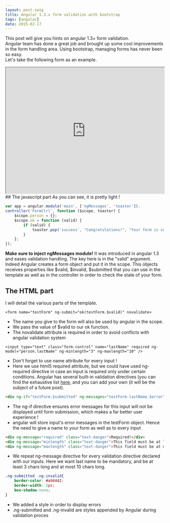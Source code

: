 ```yaml
---
layout: post.swig
title: Angular 1.3.x form validation with bootstrap
tags: [angular]
date: 2015-02-17
---
```


This post will give you hints on angular 1.3+ form validation.  
Angular team has done a great job and brought up some cool improvements in the form handling area. Using bootstrap, managing forms has never been so easy.  
Let's take the following form as an example.

<iframe width="100%" height="400px" src="http://embed.plnkr.co/RCbd4dlEOn6yJLr7JLtB" ></iframe>
## The javascript part
As you can see, it is pretty light !

``` javascript
var app = angular.module('main', ['ngMessages', 'toaster']).
controller('FormCtrl', function ($scope, toaster) {
    $scope.person = {};
    $scope.ok = function (valid) {
        if (valid) {
            toaster.pop('success', "Congratulations!", "Your form is successfully submitted !");
        }
    };
});
```

**Make sure to inject ngMessages module!** It was introduced in angular 1.3 and eases validation handling.
The key here is in the "valid" argument. Indeed Angular creates a form object and put it in the scope. This objects receives properties like $valid, $invalid, $submitted that you can use in the template as well as in the controller in order to check the state of your form.  
## The HTML part

I will detail the various parts of the template.

``` markup
<form name="testForm" ng-submit="ok(testForm.$valid)" novalidate>
```

* The name you give to the form will also be used by angular in the scope.  
* We pass the value of $valid to our ok function.  
* The novalidate attribute is required in order to avoid conflicts with angular validation system

``` markup
<input type="text" class="form-control" name="lastName" required ng-model="person.lastName" ng-minlength="3" ng-maxlength="10" />
```

* Don't forget to use name attribute for every input !
* Here we use html5 required attribute, but we could have used ng-required directive in case an input is required only under certain conditions. Angular has several built-in validation directives (you can find the exhaustive list [here](https://code.angularjs.org/1.3.10/docs/api/ng/directive/input), and you can add your own (it will be the subject of a future post).

``` html
<div ng-if="testForm.$submitted" ng-messages="testForm.lastName.$error">
```

* The ng-if directive ensures error messages for this input will not be displayed until form submission, which makes a far better user experience !
* angular will store input's error messages in the testForm object. Hence the need to give a name to your form as well as to every input

``` html
<div ng-message="required" class="text-danger">Required!</div>
<div ng-message="minlength" class="text-danger">This field must be at least 3 chars long!</div>
<div ng-message="maxlength" class="text-danger">This field must be at most 10 chars long!</div>
```

* We repeat ng-message directive for every validation directive declared with our inputs. Here we want last name to be mandatory, and be at least 3 chars long and at most 10 chars long.

``` css
.ng-submitted .ng-invalid{
    border-color: #a94442;
    border-width: 2px;
    box-shadow:none;
}
```

* We added a style in order to display errors
* .ng-submitted and .ng-invalid are styles appended by Angular during validation proces
